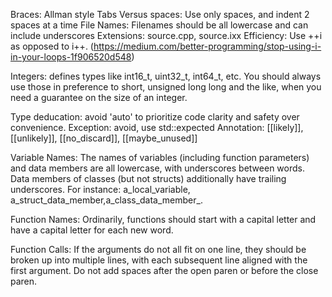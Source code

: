 Braces: Allman style
Tabs Versus spaces: Use only spaces, and indent 2 spaces at a time
File Names: Filenames should be all lowercase and can include underscores
Extensions: source.cpp, source.ixx
Efficiency: Use ++i as opposed to i++. (https://medium.com/better-programming/stop-using-i-in-your-loops-1f906520d548)

Integers: <cstdint> defines types like int16_t, uint32_t, int64_t, etc. You should always use those in 
          preference to short, unsigned long long and the like, when you need a guarantee on the size of an integer.

Type deducation: avoid 'auto' to prioritize code clarity and safety over convenience.
Exception: avoid, use std::expected
Annotation: [[likely]], [[unlikely]], [[no_discard]], [[maybe_unused]]



Variable Names: 
The names of variables (including function parameters) and data members are all lowercase, with underscores between words. Data members of classes (but not structs) additionally have trailing underscores. For instance: a_local_variable, a_struct_data_member,a_class_data_member_.

Function Names: Ordinarily, functions should start with a capital letter and have a capital letter for each new word.

Function Calls: If the arguments do not all fit on one line, they should be broken up into multiple lines, 
                with each subsequent line aligned with the first argument. Do not add spaces after the open 
                paren or before the close paren.
